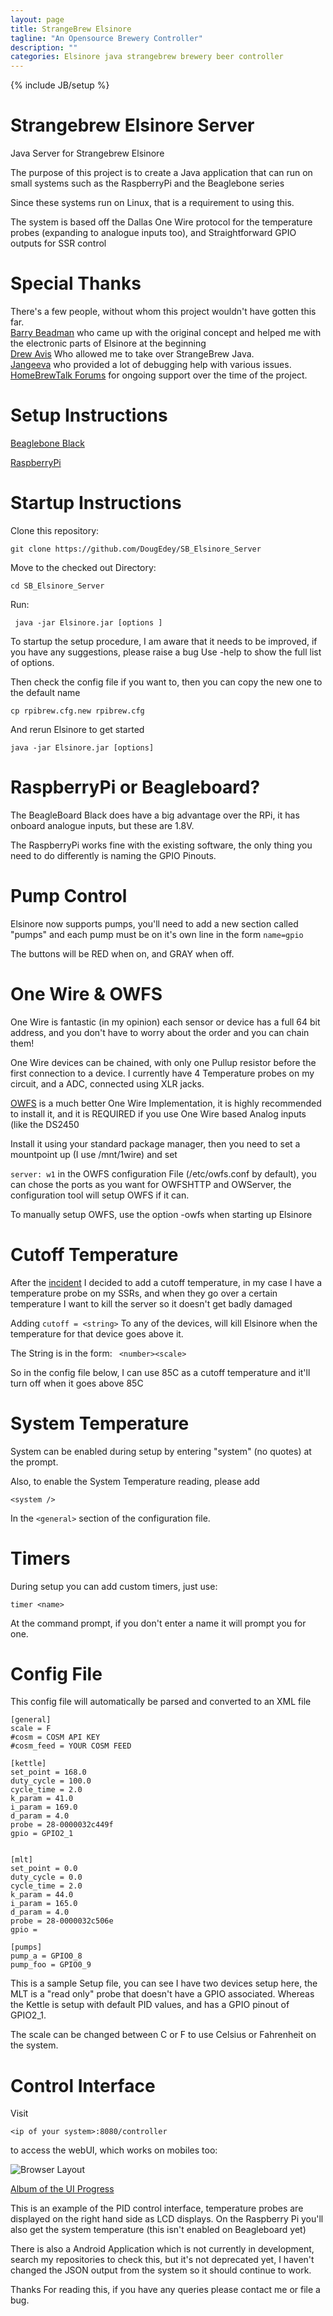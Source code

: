 ```yaml
---
layout: page
title: StrangeBrew Elsinore
tagline: "An Opensource Brewery Controller"
description: ""
categories: Elsinore java strangebrew brewery beer controller
---
```

{% include JB/setup %}

Strangebrew Elsinore Server
==================


Java Server for Strangebrew Elsinore

The purpose of this project is to create a Java application that can run on small systems such as the RaspberryPi and the Beaglebone series

Since these systems run on Linux, that is a requirement to using this.

The system is based off the Dallas One Wire protocol for the temperature probes (expanding to analogue inputs too), and Straightforward GPIO outputs for SSR control

Special Thanks
==============
There's a few people, without whom this project wouldn't have gotten this far.  
[Barry Beadman](https://www.linkedin.com/profile/view?id=5238387&authType=NAME_SEARCH&authToken=yppS&locale=en_US&trk=tyah2&trkInfo=tarId%3A1409619104393%2Ctas%3Abeadman%2Cidx%3A1-1-1) who came up with the original concept and helped me with the electronic parts of Elsinore at the beginning  
[Drew Avis](https://www.linkedin.com/profile/view?id=8804165&authType=NAME_SEARCH&authToken=rF5W&locale=en_US&srchid=599347131409619316778&srchindex=1&srchtotal=14&trk=vsrp_people_res_name&trkInfo=VSRPsearchId%3A599347131409619316778%2CVSRPtargetId%3A8804165%2CVSRPcmpt%3Aprimary) Who allowed me to take over StrangeBrew Java.  
[Jangeeva](http://www.homebrewtalk.com/members/jangevaa) who provided a lot of debugging help with various issues.  
[HomeBrewTalk Forums](http://www.homebrewtalk.com/f170/new-strangebrew-elsinore-thread-475456) for ongoing support over the time of the project.  

Setup Instructions
====================
[Beaglebone Black](extras/BeagleboneBlackSetup.md)

[RaspberryPi](extras/RaspberryPiSetup.md)

Startup Instructions
====================

Clone this repository:

``` git clone https://github.com/DougEdey/SB_Elsinore_Server ```

Move to the checked out Directory:

``` cd SB_Elsinore_Server ```

Run:

``` java -jar Elsinore.jar [options ]```

To startup the setup procedure, I am aware that it needs to be improved, if you have any suggestions, please raise a bug
Use -help to show the full list of options.

Then check the config file if you want to, then you can copy the new one to the default name

``` cp rpibrew.cfg.new rpibrew.cfg ```

And rerun Elsinore to get started

``` java -jar Elsinore.jar [options] ```


RaspberryPi or Beagleboard?
=======================

The BeagleBoard Black does have a big advantage over the RPi, it has onboard analogue inputs, but these are 1.8V.

The RaspberryPi works fine with the existing software, the only thing you need to do differently is naming the GPIO Pinouts.

Pump Control
============

Elsinore now supports pumps, you'll need to add a new section called "pumps" and each pump must be on it's own line in the form 
``` name=gpio ```

The buttons will be RED when on, and GRAY when off. 

One Wire & OWFS
==========
One Wire is fantastic (in my opinion) each sensor or device has a full 64 bit address, and you don't have to worry about the order and you can chain them!

One Wire devices can be chained, with only one Pullup resistor before the first connection to a device. I currently have 4 Temperature probes on my circuit, and a ADC, connected using XLR jacks.


[OWFS](http://owfs.org/) is a much better One Wire Implementation, it is highly recommended to install it, and it is REQUIRED if you use One Wire based Analog inputs (like the DS2450

Install it using your standard package manager, then you need to set a mountpoint up (I use /mnt/1wire) and set 

``` server: w1 ``` in the OWFS configuration File (/etc/owfs.conf by default), you can chose the ports as you want for OWFSHTTP and OWServer, the configuration tool will setup OWFS if it can.

To manually setup OWFS, use the option -owfs when starting up Elsinore

Cutoff Temperature
============
After the [incident](http://imgur.com/a/pwQVE) I decided to add a cutoff temperature, in my case I have a temperature probe on my SSRs, and when they go over a certain temperature I want to kill the server so it doesn't get badly damaged

Adding 
``` cutoff = <string> ```
To any of the devices, will kill Elsinore when the temperature for that device goes above it.

The String is in the form: ``` <number><scale>```

So in the config file below, I can use 85C as a cutoff temperature and it'll turn off when it goes above 85C

System Temperature
============

System can be enabled during setup by entering "system" (no quotes) at the prompt.

Also, to enable the System Temperature reading, please add

``` <system /> ```

In the ``` <general> ``` section of the configuration file.

Timers
=========

During setup you can add custom timers, just use:

```
timer <name>
```

At the command prompt, if you don't enter a name it will prompt you for one.

Config File
=========

This config file will automatically be parsed and converted to an XML file 

```
[general]
scale = F
#cosm = COSM API KEY
#cosm_feed = YOUR COSM FEED

[kettle]
set_point = 168.0
duty_cycle = 100.0
cycle_time = 2.0
k_param = 41.0
i_param = 169.0
d_param = 4.0
probe = 28-0000032c449f
gpio = GPIO2_1


[mlt]
set_point = 0.0
duty_cycle = 0.0
cycle_time = 2.0
k_param = 44.0
i_param = 165.0
d_param = 4.0
probe = 28-0000032c506e
gpio = 

[pumps]
pump_a = GPIO0_8
pump_foo = GPIO0_9
```

This is a sample Setup file, you can see I have two devices setup here, the MLT is a "read only" probe that doesn't have a GPIO associated. Whereas the Kettle is setup with default PID values, and has a GPIO pinout of GPIO2_1.

The scale can be changed between C or F to use Celsius or Fahrenheit on the system.

Control Interface
============

Visit 
```
<ip of your system>:8080/controller
```
to access the webUI, which works on mobiles too:

![Browser Layout](http://i.imgur.com/j59BcFZ.png)

[Album of the UI Progress](http://imgur.com/a/jEIbc)

This is an example of the PID control interface, temperature probes are displayed on the right hand side as LCD displays. On the Raspberry Pi you'll also get the system temperature (this isn't enabled on Beagleboard yet)

There is also a Android Application which is not currently in development, search my repositories to check this, but it's not deprecated yet, I haven't changed the JSON output from the system so it should continue to work.



Thanks For reading this, if you have any queries please contact me or file a bug.
